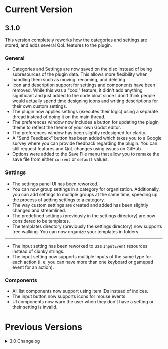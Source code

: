 # Current Version
## 3.1.0
This version completely reworks how the categories and settings are stored, and adds several QoL features to the plugin.

### General
* Categories and Settings are now saved on the disc instead of being subresources of the plugin data. This allows more flexibility when handling them such as moving, renaming, and deleting.
* Icon and description support for settings and components have been removed. While this was a "cool" feature, it didn't add anything significant and just added to the code bloat since I don't think people would actually spend time designing icons and writing descriptions for their own custom settings.
* The plugin now applies settings (executes their logic) using a separate thread instead of doing it on the main thread.
* The preferences window now includes a button for updating the plugin theme to reflect the theme of your own Godot editor.
* The preferences window has been slightly redesigned for clarity.
* A "Send Feedback" button has been added which takes you to a Google survey where you can provide feedback regarding the plugin. You can still request features and QoL changes using issues on GitHub.
* Options were added to the Save File menu that allow you to remake the save file from either `current` or `default` values.

### Settings
* The settings panel UI has been reworked.
* You can now group settings in a category for organization. Additionally, you can add settings to multiple groups at the same time, speeding up the process of adding settings to a category.
* The way custom settings are created and added has been slightly changed and streamlined.
* The predefined settings (previously in the settings directory) are now considered to be templates.
* The templates directory (previously the settings directory) now supports tree walking. You can now organize your templates in folders.
---
* The input setting has been reworked to use `InputEvent` resources instead of clunky strings.
* The input setting now supports multiple inputs of the same type for each action (i. e. you can have more than one keyboard or gamepad event for an action).

### Components
* All list components now support using item IDs instead of indices.
* The input button now supports icons for mouse events.
* UI components now warn the user when they don't have a setting or their setting is invalid.


# Previous Versions

<details>
<summary>3.0 Changelog</summary>

## 3.0.3
* Fixed category selection bug in Godot 4.1

## 3.0.2
* Fixed an issue where the game would crash if the user attempted to rebind input using mice with more than five keys.
* Fixed an issue where rebinding left and right arrow keys would rebind to the gamepad left button and right button instead.

## 3.0.1
* Centering the window (part of the fullscreen toggle process) now works properly on setups with multiple displays.

## 3.0.0
GGS has been completely reworked so it can provide a much better experience for the users. The new version is compatible with Godot 4 only.

### General
* GGS is now a bottom panel plugin instead of a main screen one.
* The entire UI has been redesigned to make it easier and more intuitive to work with.
* Save data is handled via config files instead of JSON files.
* The way settings are created and handled has been completely reworked.
* The way UI components are added and handled has been completely reworked.

### Settings
* Users should now have more freedom and flexibility when creating custom settings.
* Keyboard Input and Gamepad Input settings have been merged into a single setting. The setting functionality has been improved.

### UI Components
* Users can now create their own custom UI components.
* Keyboard Input and Gamepad Input components have been merged into a single component. The component functionality has been improved.
* New UI components have been added: Apply Button, Radio List, Toggle Button, CheckBox

  
</details>
